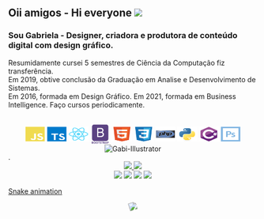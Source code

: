 ## Oii amigos - Hi everyone <img src="https://github.com/TheDudeThatCode/TheDudeThatCode/blob/master/Assets/Hi.gif" width="29px"> 

### Sou Gabriela - Designer, criadora e produtora de conteúdo digital com design gráfico. 

<p>Resumidamente cursei 5 semestres de Ciência da Computação fiz transferência. <br/>
Em 2019, obtive conclusão da Graduação em Analise e Desenvolvimento de Sistemas. <br />
Em 2016, formada em Design Gráfico.
Em 2021, formada em Business Intelligence.
Faço cursos periodicamente.
</p>


<div style="display: inline_block" align="center"><br>
  <img align="center" alt="Gabi-Js" height="30" width="40" src="https://raw.githubusercontent.com/devicons/devicon/master/icons/javascript/javascript-plain.svg">
  <img align="center" alt="Gabi-Ts" height="30" width="40" src="https://raw.githubusercontent.com/devicons/devicon/master/icons/typescript/typescript-plain.svg">
  <img align="center" alt="Gabi-React" height="30" width="40" src="https://raw.githubusercontent.com/devicons/devicon/master/icons/react/react-original.svg">
  <img align="center" alt="Gabi-bootstrap" width="40" height="40" src="https://raw.githubusercontent.com/devicons/devicon/master/icons/bootstrap/bootstrap-plain-wordmark.svg">
  <img align="center" alt="Gabi-HTML" height="30" width="40" src="https://raw.githubusercontent.com/devicons/devicon/master/icons/html5/html5-original.svg">
  <img align="center" alt="Gabi-CSS" height="30" width="40" src="https://raw.githubusercontent.com/devicons/devicon/master/icons/css3/css3-original.svg">
  <img align="center" alt="Gabi-PHP" height="30" width="40" src="https://raw.githubusercontent.com/devicons/devicon/master/icons/php/php-original.svg">
  <img align="center" alt="Gabi-Python" height="30" width="40" src="https://raw.githubusercontent.com/devicons/devicon/master/icons/python/python-original.svg">
  <img align="center" alt="Gabi-Csharp" height="30" width="40" src="https://raw.githubusercontent.com/devicons/devicon/master/icons/csharp/csharp-original.svg">
  <img align="center" alt="Gabi-Photoshop" height="30" width="40" src="https://raw.githubusercontent.com/devicons/devicon/master/icons/photoshop/photoshop-line.svg">
  <img align="center" alt="Gabi-Illustrator" height="30" width="40" src="https://www.vectorlogo.zone/logos/adobe_illustrator/adobe_illustrator-icon.svg">
</div>
.
<div align="center">
  <a href="https://github.com/dibelatriz">
  <img height="180em" src="https://github-readme-stats.vercel.app/api?username=dibelatriz&show_icons=true&theme=cobalt&include_all_commits=true&count_private=true"/>
<!--   <img height="180em" src="https://github-readme-stats.vercel.app/api/top-langs/?username=dibelatriz&layout=compact&langs_count=7&theme=dracula"/> -->
  <img height="180em" src="https://github-readme-stats.vercel.app/api/top-langs/?username=dibellatriz&layout=compact&langs_count=7&theme=blue-green"/>
</div>  
  
<div align="center"> 
  <a href="https://www.youtube.com/channel/UC_-uuuZbY0AAt9CViNzvc-Q" target="_blank"><img src="https://img.shields.io/badge/YouTube-FF0000?style=for-the-badge&logo=youtube&logoColor=white" target="_blank"></a>
  <a href="https://instagram.com/dibellatriz" target="_blank"><img src="https://img.shields.io/badge/-Instagram-%23E4405F?style=for-the-badge&logo=instagram&logoColor=white" target="_blank"></a>
  <a href = "mailto:dibellatriz@gmail.com"><img src="https://img.shields.io/badge/-Gmail-%23333?style=for-the-badge&logo=gmail&logoColor=white" target="_blank"></a>
  <a href="https://www.linkedin.com/in/gabriela-beatriz" target="_blank"><img src="https://img.shields.io/badge/-LinkedIn-%230077B5?style=for-the-badge&logo=linkedin&logoColor=white" target="_blank"></a> 
</div>
 
  [Snake animation](https://github.com/dibelatriz/dibelatriz/blob/output/github-contribution-grid-snake.svg)
<div align="center">
  <img src="https://github.com/TheDudeThatCode/TheDudeThatCode/blob/master/Assets/Rocket.gif" width="22px" style="transform:rotate(-18deg);">  
</div>
<!--   <img align="right" alt="Rafa-pic" height="150" style="border-radius:50px;" src="https://media.discordapp.net/attachments/639956127056134178/890373478988013628/Publicacoes_Instagram_1_1.png?width=676&height=676"> -->
  
<!--
  
  ##
 
 **dibelatriz/dibelatriz** is a ✨ _special_ ✨ repository because its `README.md` (this file) appears on your GitHub profile.
- 🔭 I’m currently working on ...
- 🌱 I’m currently learning ...
- 👯 I’m looking to collaborate on ...
- 🤔 I’m looking for help with ...
- 💬 Ask me about ...
- 📫 How to reach me: ...
- 😄 Pronouns: ...
- ⚡ Fun fact: ...
-->
